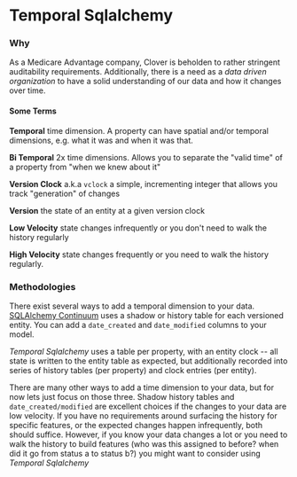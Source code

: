 # Temporal Sqlalchemy

### Why

As a Medicare Advantage company, Clover is beholden to rather stringent auditability requirements.
Additionally, there is a need as a _data driven organization_ to have a solid understanding of
our data and how it changes over time.

#### Some Terms

**Temporal** time dimension. A property can have spatial and/or temporal dimensions, e.g.
what it was and when it was that.

**Bi Temporal** 2x time dimensions. Allows you to separate the "valid time" of a property from
"when we knew about it"

**Version Clock** a.k.a `vclock` a simple, incrementing integer that allows you track "generation"
of changes

**Version** the state of an entity at a given version clock

**Low Velocity** state changes infrequently or you don't need to walk the history regularly

**High Velocity** state changes frequently or you need to walk the history regularly.

### Methodologies

There exist several ways to add a temporal dimension to your data. 
[SQLAlchemy Continuum](https://sqlalchemy-continuum.readthedocs.org/en/latest/) uses a shadow or history table for each 
versioned entity.  You can add a `date_created` and `date_modified` columns to your model. 

*Temporal Sqlalchemy* uses a table per property, with an entity clock -- all state is written to the 
entity table as expected, but additionally recorded into series of history tables (per property) and
clock entries (per entity).  

There are many other ways to add a time dimension to your data, but for now lets just focus on those three.
Shadow history tables and `date_created/modified` are excellent choices if the changes to your data are low velocity. If
you have no requirements around surfacing the history for specific features, or the expected changes happen
infrequently, both should suffice. However, if you know your data changes a lot
or you need to walk the history to build features (who was this assigned to before? when did it go from
status a to status b?) you might want to consider using *Temporal Sqlalchemy*
